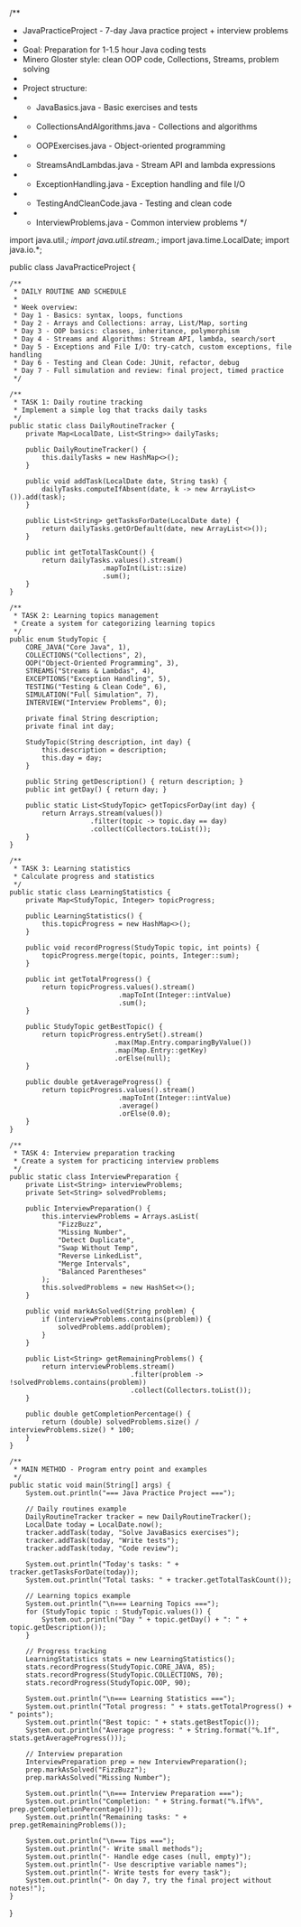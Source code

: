 /**
 * JavaPracticeProject - 7-day Java practice project + interview problems
 * 
 * Goal: Preparation for 1-1.5 hour Java coding tests
 * Minero Gloster style: clean OOP code, Collections, Streams, problem solving
 * 
 * Project structure:
 * - JavaBasics.java - Basic exercises and tests
 * - CollectionsAndAlgorithms.java - Collections and algorithms
 * - OOPExercises.java - Object-oriented programming
 * - StreamsAndLambdas.java - Stream API and lambda expressions
 * - ExceptionHandling.java - Exception handling and file I/O
 * - TestingAndCleanCode.java - Testing and clean code
 * - InterviewProblems.java - Common interview problems
 */

import java.util.*;
import java.util.stream.*;
import java.time.LocalDate;
import java.io.*;

public class JavaPracticeProject {
    
    /**
     * DAILY ROUTINE AND SCHEDULE
     * 
     * Week overview:
     * Day 1 - Basics: syntax, loops, functions
     * Day 2 - Arrays and Collections: array, List/Map, sorting
     * Day 3 - OOP basics: classes, inheritance, polymorphism
     * Day 4 - Streams and Algorithms: Stream API, lambda, search/sort
     * Day 5 - Exceptions and File I/O: try-catch, custom exceptions, file handling
     * Day 6 - Testing and Clean Code: JUnit, refactor, debug
     * Day 7 - Full simulation and review: final project, timed practice
     */
    
    /**
     * TASK 1: Daily routine tracking
     * Implement a simple log that tracks daily tasks
     */
    public static class DailyRoutineTracker {
        private Map<LocalDate, List<String>> dailyTasks;
        
        public DailyRoutineTracker() {
            this.dailyTasks = new HashMap<>();
        }
        
        public void addTask(LocalDate date, String task) {
            dailyTasks.computeIfAbsent(date, k -> new ArrayList<>()).add(task);
        }
        
        public List<String> getTasksForDate(LocalDate date) {
            return dailyTasks.getOrDefault(date, new ArrayList<>());
        }
        
        public int getTotalTaskCount() {
            return dailyTasks.values().stream()
                           .mapToInt(List::size)
                           .sum();
        }
    }
    
    /**
     * TASK 2: Learning topics management
     * Create a system for categorizing learning topics
     */
    public enum StudyTopic {
        CORE_JAVA("Core Java", 1),
        COLLECTIONS("Collections", 2), 
        OOP("Object-Oriented Programming", 3),
        STREAMS("Streams & Lambdas", 4),
        EXCEPTIONS("Exception Handling", 5),
        TESTING("Testing & Clean Code", 6),
        SIMULATION("Full Simulation", 7),
        INTERVIEW("Interview Problems", 0);
        
        private final String description;
        private final int day;
        
        StudyTopic(String description, int day) {
            this.description = description;
            this.day = day;
        }
        
        public String getDescription() { return description; }
        public int getDay() { return day; }
        
        public static List<StudyTopic> getTopicsForDay(int day) {
            return Arrays.stream(values())
                        .filter(topic -> topic.day == day)
                        .collect(Collectors.toList());
        }
    }
    
    /**
     * TASK 3: Learning statistics
     * Calculate progress and statistics
     */
    public static class LearningStatistics {
        private Map<StudyTopic, Integer> topicProgress;
        
        public LearningStatistics() {
            this.topicProgress = new HashMap<>();
        }
        
        public void recordProgress(StudyTopic topic, int points) {
            topicProgress.merge(topic, points, Integer::sum);
        }
        
        public int getTotalProgress() {
            return topicProgress.values().stream()
                               .mapToInt(Integer::intValue)
                               .sum();
        }
        
        public StudyTopic getBestTopic() {
            return topicProgress.entrySet().stream()
                              .max(Map.Entry.comparingByValue())
                              .map(Map.Entry::getKey)
                              .orElse(null);
        }
        
        public double getAverageProgress() {
            return topicProgress.values().stream()
                               .mapToInt(Integer::intValue)
                               .average()
                               .orElse(0.0);
        }
    }
    
    /**
     * TASK 4: Interview preparation tracking
     * Create a system for practicing interview problems
     */
    public static class InterviewPreparation {
        private List<String> interviewProblems;
        private Set<String> solvedProblems;
        
        public InterviewPreparation() {
            this.interviewProblems = Arrays.asList(
                "FizzBuzz",
                "Missing Number", 
                "Detect Duplicate",
                "Swap Without Temp",
                "Reverse LinkedList",
                "Merge Intervals",
                "Balanced Parentheses"
            );
            this.solvedProblems = new HashSet<>();
        }
        
        public void markAsSolved(String problem) {
            if (interviewProblems.contains(problem)) {
                solvedProblems.add(problem);
            }
        }
        
        public List<String> getRemainingProblems() {
            return interviewProblems.stream()
                                  .filter(problem -> !solvedProblems.contains(problem))
                                  .collect(Collectors.toList());
        }
        
        public double getCompletionPercentage() {
            return (double) solvedProblems.size() / interviewProblems.size() * 100;
        }
    }
    
    /**
     * MAIN METHOD - Program entry point and examples
     */
    public static void main(String[] args) {
        System.out.println("=== Java Practice Project ===");
        
        // Daily routines example
        DailyRoutineTracker tracker = new DailyRoutineTracker();
        LocalDate today = LocalDate.now();
        tracker.addTask(today, "Solve JavaBasics exercises");
        tracker.addTask(today, "Write tests");
        tracker.addTask(today, "Code review");
        
        System.out.println("Today's tasks: " + tracker.getTasksForDate(today));
        System.out.println("Total tasks: " + tracker.getTotalTaskCount());
        
        // Learning topics example
        System.out.println("\n=== Learning Topics ===");
        for (StudyTopic topic : StudyTopic.values()) {
            System.out.println("Day " + topic.getDay() + ": " + topic.getDescription());
        }
        
        // Progress tracking
        LearningStatistics stats = new LearningStatistics();
        stats.recordProgress(StudyTopic.CORE_JAVA, 85);
        stats.recordProgress(StudyTopic.COLLECTIONS, 70);
        stats.recordProgress(StudyTopic.OOP, 90);
        
        System.out.println("\n=== Learning Statistics ===");
        System.out.println("Total progress: " + stats.getTotalProgress() + " points");
        System.out.println("Best topic: " + stats.getBestTopic());
        System.out.println("Average progress: " + String.format("%.1f", stats.getAverageProgress()));
        
        // Interview preparation
        InterviewPreparation prep = new InterviewPreparation();
        prep.markAsSolved("FizzBuzz");
        prep.markAsSolved("Missing Number");
        
        System.out.println("\n=== Interview Preparation ===");
        System.out.println("Completion: " + String.format("%.1f%%", prep.getCompletionPercentage()));
        System.out.println("Remaining tasks: " + prep.getRemainingProblems());
        
        System.out.println("\n=== Tips ===");
        System.out.println("- Write small methods");
        System.out.println("- Handle edge cases (null, empty)");
        System.out.println("- Use descriptive variable names");
        System.out.println("- Write tests for every task");
        System.out.println("- On day 7, try the final project without notes!");
    }
}
